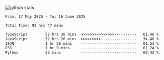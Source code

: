
![github stats](https://github-readme-stats.vercel.app/api?username=realmahd1&show_icons=true&theme=codeSTACKr&hide_rank=true&count_private=true)

<!--START_SECTION:waka-->

```txt
From: 17 May 2025 - To: 16 June 2025

Total Time: 93 hrs 47 mins

TypeScript        57 hrs 38 mins  >>>>>>>>>>>>>>>----------   61.46 %
JavaScript        32 hrs 20 mins  >>>>>>>>>----------------   34.48 %
JSON              1 hr 26 mins    -------------------------   01.53 %
CSS               1 hr 9 mins     -------------------------   01.24 %
Python            23 mins         -------------------------   00.42 %
```

<!--END_SECTION:waka-->
